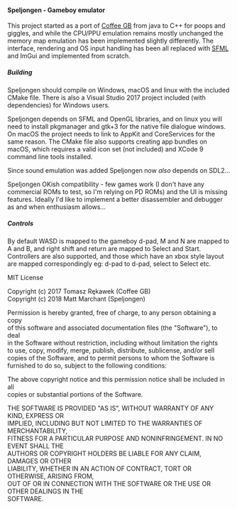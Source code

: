 #### Speljongen - Gameboy emulator

This project started as a port of [Coffee GB](https://github.com/trekawek/coffee-gb/tree/master) 
from java to C++ for poops and giggles, and while the CPU/PPU emulation remains mostly unchanged the 
memory map emulation has been implemented slightly differently. The interface, rendering and OS input
handling has been all replaced with [SFML](https://sfml-dev.org) and ImGui and implemented from scratch.


##### Building
Speljongen should compile on Windows, macOS and linux with the included CMake file.
There is also a Visual Studio 2017 project included (with dependencies) for Windows
users.

Speljongen depends on SFML and OpenGL libraries, and on linux you will need to install
pkgmanager and gtk+3 for the native file dialogue windows. On macOS the project needs
to link to AppKit and CoreServices for the same reason. The CMake file also supports
creating app bundles on macOS, which requires a valid icon set (not included) and XCode
9 command line tools installed.

Since sound emulation was added Speljongen now *also* depends on SDL2...

Speljongen OKish compatibility - few games work (I don't have any commercial ROMs
to test, so I'm relying on PD ROMs) and the UI is missing features. Ideally I'd like
to implement a better disassembler and debugger as and when enthusiasm allows...


##### Controls
By default WASD is mapped to the gameboy d-pad, M and N are mapped to A and B, and
right shift and return are mapped to Select and Start. Controllers are also
supported, and those which have an xbox style layout are mapped correspondingly
eg: d-pad to d-pad, select to Select etc.

MIT License

Copyright (c) 2017 Tomasz Rękawek (Coffee GB)  
Copyright (c) 2018 Matt Marchant (Speljongen)  

Permission is hereby granted, free of charge, to any person obtaining a copy  
of this software and associated documentation files (the "Software"), to deal  
in the Software without restriction, including without limitation the rights  
to use, copy, modify, merge, publish, distribute, sublicense, and/or sell  
copies of the Software, and to permit persons to whom the Software is  
furnished to do so, subject to the following conditions:  

The above copyright notice and this permission notice shall be included in all  
copies or substantial portions of the Software.  

THE SOFTWARE IS PROVIDED "AS IS", WITHOUT WARRANTY OF ANY KIND, EXPRESS OR  
IMPLIED, INCLUDING BUT NOT LIMITED TO THE WARRANTIES OF MERCHANTABILITY,  
FITNESS FOR A PARTICULAR PURPOSE AND NONINFRINGEMENT. IN NO EVENT SHALL THE  
AUTHORS OR COPYRIGHT HOLDERS BE LIABLE FOR ANY CLAIM, DAMAGES OR OTHER  
LIABILITY, WHETHER IN AN ACTION OF CONTRACT, TORT OR OTHERWISE, ARISING FROM,  
OUT OF OR IN CONNECTION WITH THE SOFTWARE OR THE USE OR OTHER DEALINGS IN THE  
SOFTWARE.